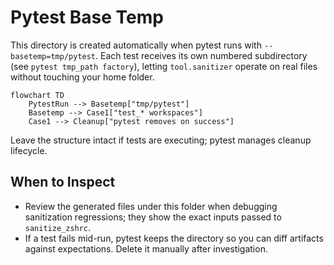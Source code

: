 # Pytest Base Temp

This directory is created automatically when pytest runs with `--basetemp=tmp/pytest`. Each test receives its own numbered subdirectory (see `pytest tmp_path factory`), letting `tool.sanitizer` operate on real files without touching your home folder.

```mermaid
flowchart TD
    PytestRun --> Basetemp["tmp/pytest"]
    Basetemp --> Case1["test_* workspaces"]
    Case1 --> Cleanup["pytest removes on success"]
```

Leave the structure intact if tests are executing; pytest manages cleanup lifecycle.

## When to Inspect

- Review the generated files under this folder when debugging sanitization regressions; they show the exact inputs passed to `sanitize_zshrc`.
- If a test fails mid-run, pytest keeps the directory so you can diff artifacts against expectations. Delete it manually after investigation.
